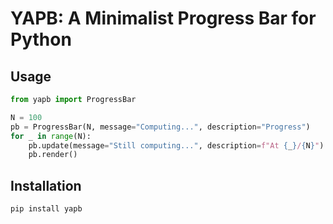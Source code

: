 # YAPB: A Minimalist Progress Bar for Python

## Usage

```python
from yapb import ProgressBar

N = 100
pb = ProgressBar(N, message="Computing...", description="Progress")
for _ in range(N):
    pb.update(message="Still computing...", description=f"At {_}/{N}")
    pb.render()
```

## Installation

```pip install yapb```
